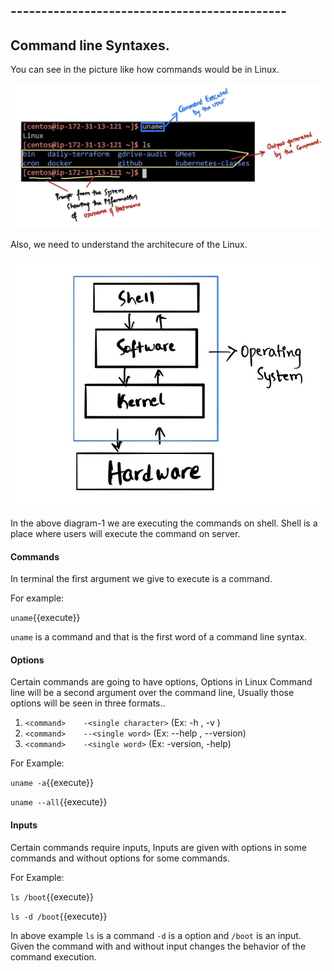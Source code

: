 ## ---------------------------------------------
## Command line Syntaxes.

You can see in the picture like how commands would be in Linux.

![Prompt Example](https://github.com/devopstrainings/linux-basics-katakoda/raw/master/linux-cli-syntaxes/images/02-prompt.JPG)

Also, we need to understand the architecure of the Linux.

![Prompt Example](https://github.com/devopstrainings/linux-basics-katakoda/raw/master/linux-cli-syntaxes/images/03-architecture.jpeg)


In the above diagram-1 we are executing the commands on shell. Shell is a place where users will execute the command on server.


#### Commands

In terminal the first argument we give to execute is a command.

For example:

`uname`{{execute}} 

`uname` is a command and that is the first word of a command line syntax.

#### Options

Certain commands are going to have options, Options in Linux Command line will be a second argument over the command line, Usually those options will be seen in three formats..

  1. `<command>    -<single character>` (Ex: -h , -v )
  2. `<command>    --<single word>`  (Ex: --help , --version)
  3. `<command>    -<single word>` (Ex: -version, -help)

For Example:

`uname -a`{{execute}}

`uname --all`{{execute}}

#### Inputs

Certain commands require inputs, Inputs are given with options in some commands and without options for some commands.

For Example:

`ls /boot`{{execute}}

`ls -d /boot`{{execute}}

In above example `ls` is a command `-d` is a option and `/boot` is an input. Given the command with and without input changes the behavior of the command execution.
